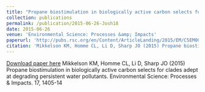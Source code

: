 ```yaml
---
title: "Propane biostimulation in biologically active carbon selects for clades adept at degrading persistent water pollutants"
collection: publications
permalink: /publication/2015-06-26-Josh18
date: 2015-06-26
venue: 'Environmental Science: Processes &amp; Impacts'
paperurl: 'http://pubs.rsc.org/en/Content/ArticleLanding/2015/EM/C5EM00212E#!divAbstract'
citation: 'Mikkelson KM, Homme CL, Li D, Sharp JO (2015) Propane biostimulation in biologically active carbon selects for clades adept at degrading persistent water pollutants. Environmental Science: Processes &amp; Impacts. 17, 1405-14'
---
```


<a href='http://pubs.rsc.org/en/Content/ArticleLanding/2015/EM/C5EM00212E#!divAbstract'>Download paper here</a>
Mikkelson KM, Homme CL, Li D, Sharp JO (2015) Propane biostimulation in biologically active carbon selects for clades adept at degrading persistent water pollutants. Environmental Science: Processes & Impacts. 17, 1405-14
